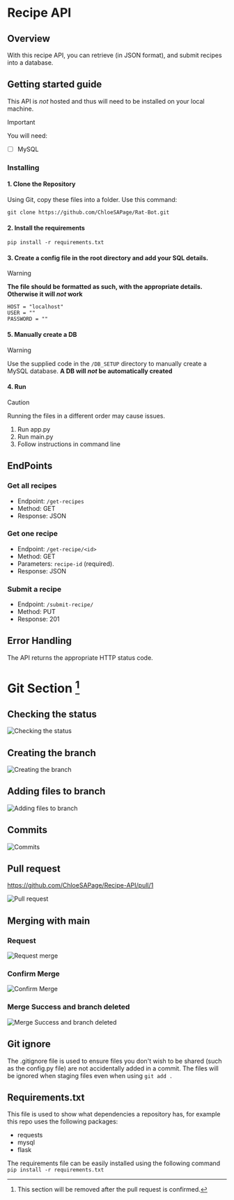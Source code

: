 # Recipe API

## Overview

With this recipe API, you can retrieve (in JSON format), and submit recipes into a database.

## **Getting started guide**

This API is _not_ hosted and thus will need to be installed on your local machine.

> [!IMPORTANT]
> You will need:
>
> -   [ ] MySQL

### Installing

#### 1. Clone the Repository

Using Git, copy these files into a folder.
Use this command:

```
git clone https://github.com/ChloeSAPage/Rat-Bot.git
```

#### 2. Install the requirements

```
pip install -r requirements.txt
```

#### 3. Create a config file in the root directory and add your SQL details.

> [!WARNING]
> **The file should be formatted as such, with the appropriate details. Otherwise it will _not_ work**

```
HOST = "localhost"
USER = ""
PASSWORD = ""
```

#### 5. Manually create a DB

> [!WARNING]
> Use the supplied code in the `/DB_SETUP` directory to manually create a MySQL database. **A DB will _not_ be automatically created**

#### 4. Run

> [!CAUTION]
> Running the files in a different order may cause issues.

1. Run app.py
2. Run main.py
3. Follow instructions in command line

## EndPoints

### Get all recipes

-   Endpoint: `/get-recipes`
-   Method: GET
-   Response: JSON

### Get one recipe

-   Endpoint: `/get-recipe/<id>`
-   Method: GET
-   Parameters: `recipe-id` (required).
-   Response: JSON

### Submit a recipe

-   Endpoint: `/submit-recipe/`
-   Method: PUT
-   Response: 201

## Error Handling

The API returns the appropriate HTTP status code.

# Git Section [^1]

## Checking the status

![Checking the status](/images/image.png)

## Creating the branch

![Creating the branch](/images/image-1.png)

## Adding files to branch

![Adding files to branch](/images/image-2.png)

## Commits

![Commits](/images/image-3.png)

## Pull request

https://github.com/ChloeSAPage/Recipe-API/pull/1

![Pull request](/images/image-4.png)

## Merging with main

### Request

![Request merge](/images/image-5.png)

### Confirm Merge

![Confirm Merge](/images/image-6.png)

### Merge Success and branch deleted

![Merge Success and branch deleted](/images/image-7.png)

## Git ignore

The .gitignore file is used to ensure files you don't wish to be shared (such as the config.py file) are not accidentally added in a commit. The files will be ignored when staging files even when using `git add .`

## Requirements.txt

This file is used to show what dependencies a repository has, for example this repo uses the following packages:

-   requests
-   mysql
-   flask

The requirements file can be easily installed using the following command `pip install -r requirements.txt`

[^1]: This section will be removed after the pull request is confirmed.
